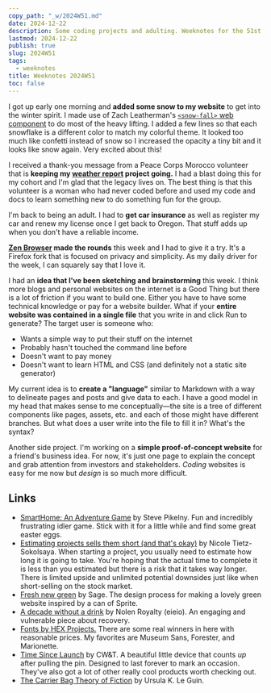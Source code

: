 ```yaml
---
copy_path: "_w/2024W51.md"
date: 2024-12-22
description: Some coding projects and adulting. Weeknotes for the 51st week of the year 2024.
lastmod: 2024-12-22
publish: true
slug: 2024W51
tags:
  - weeknotes
title: Weeknotes 2024W51
toc: false
---
```


I got up early one morning and **added some snow to my website** to get into the winter spirit. I made use of Zach Leatherman's [`<snow-fall>` web component](https://github.com/zachleat/snow-fall) to do most of the heavy lifting. I added a few lines so that each snowflake is a different color to match my colorful theme. It looked too much like confetti instead of snow so I increased the opacity a tiny bit and it looks like snow again. Very excited about this!

I received a thank-you message from a Peace Corps Morocco volunteer that is **keeping my [weather report](https://github.com/Westley-Winks/weather-reports) project going.** I had a blast doing this for my cohort and I'm glad that the legacy lives on. The best thing is that this volunteer is a woman who had never coded before and used my code and docs to learn something new to do something fun for the group.

I'm back to being an adult. I had to **get car insurance** as well as register my car and renew my license once I get back to Oregon. That stuff adds up when you don't have a reliable income.

**[Zen Browser](https://zen-browser.app/) made the rounds** this week and I had to give it a try. It's a Firefox fork that is focused on privacy and simplicity. As my daily driver for the week, I can squarely say that I love it.

I had an **idea that I've been sketching and brainstorming** this week. I think more blogs and personal websites on the internet is a Good Thing but there is a lot of friction if you want to build one. Either you have to have some technical knowledge or pay for a website builder. What if your **entire website was contained in a single file** that you write in and click Run to generate? The target user is someone who:

- Wants a simple way to put their stuff on the internet
- Probably hasn't touched the command line before
- Doesn't want to pay money
- Doesn't want to learn HTML and CSS (and definitely not a static site generator)

My current idea is to **create a "language"** similar to Markdown with a way to delineate pages and posts and give data to each. I have a good model in my head that makes sense to me conceptually—the site is a tree of different components like pages, assets, etc. and each of those might have different branches. But what does a user write into the file to fill it in? What's the syntax?

Another side project. I'm working on a **simple proof-of-concept website** for a friend's business idea. For now, it's just one page to explain the concept and grab attention from investors and stakeholders. _Coding_ websites is easy for me now but _design_ is so much more difficult.

## Links

- [SmartHome: An Adventure Game](https://smarthome.steviep.xyz/) by Steve Pikelny. Fun and incredibly frustrating idler game. Stick with it for a little while and find some great easter eggs.
- [Estimating projects sells them short (and that's okay)](https://ntietz.com/blog/estimating-projects-short-sale/) by Nicole Tietz-Sokolsaya. When starting a project, you usually need to estimate how long it is going to take. You're hoping that the actual time to complete it is less than you estimated but there is a risk that it takes way longer. There is limited upside and unlimited potential downsides just like when short-selling on the stock market.
- [Fresh new green](https://www.wavebeem.com/blog/2024/fresh-new-green/) by Sage. The design process for making a lovely green website inspired by a can of Sprite.
- [A decade without a drink](https://eieio.games/blog/a-decade-without-a-drink/) by Nolen Royalty (eieio). An engaging and vulnerable piece about recovery.
- [Fonts by HEX Projects.](https://hex.xyz/) There are some real winners in here with reasonable prices. My favorites are Museum Sans, Forester, and Marionette.
- [Time Since Launch](https://cwandt.com/products/time-since-launch?variant=19682206089275) by CW&T. A beautiful little device that counts _up_ after pulling the pin. Designed to last forever to mark an occasion. They've also got a lot of other really cool products worth checking out.
- [The Carrier Bag Theory of Fiction](https://stillmoving.org/resources/the-carrier-bag-theory-of-fiction) by Ursula K. Le Guin.
